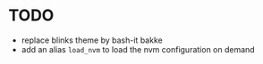# TODO

* replace blinks theme by bash-it bakke
* add an alias `load_nvm` to load the nvm configuration on demand
